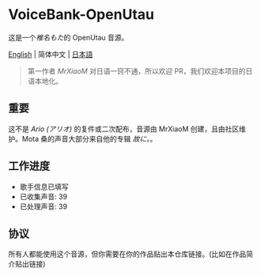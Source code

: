 # VoiceBank-OpenUtau
这是一个*椎名もた*的 OpenUtau 音源。

[English](README.md) | 简体中文 | [日本語](README-ja.md)

> 第一作者 *MrXiaoM* 对日语一窍不通，所以欢迎 PR，我们欢迎本项目的日语本地化。

## 重要

这不是 *Ario (アリオ)* 的复件或二次配布，音源由 MrXiaoM 创建，且由社区维护。Mota 桑的声音大部分来自他的专辑 *故に。*。

## 工作进度

* 歌手信息已填写
* 已收集声音: 39
* 已处理声音: 39

## 协议

所有人都能使用这个音源，但你需要在你的作品贴出本仓库链接。(比如在作品简介贴出链接)
